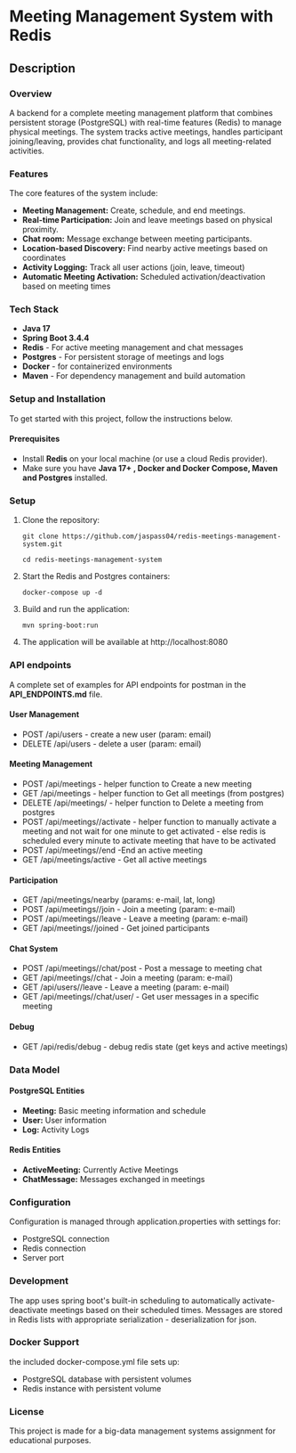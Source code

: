 # Meeting Management System with Redis

## Description
### Overview
A backend for a complete meeting management platform that combines persistent storage (PostgreSQL) with real-time features (Redis) to manage physical meetings. The system tracks active meetings, handles participant joining/leaving, provides chat functionality, and logs all meeting-related activities.

### Features
The core features of the system include:

- **Meeting Management:** Create, schedule, and end meetings.
- **Real-time Participation:** Join and leave meetings based on physical proximity.
- **Chat room:** Message exchange between meeting participants.
- **Location-based Discovery:** Find nearby active meetings based on coordinates
- **Activity Logging:** Track all user actions (join, leave, timeout)
- **Automatic Meeting Activation:** Scheduled activation/deactivation based on meeting times

### Tech Stack

- **Java 17**
- **Spring Boot 3.4.4**
- **Redis** - For active meeting management and chat messages
- **Postgres** - For persistent storage of meetings and logs
- **Docker** - for containerized environments
- **Maven** - For dependency management and build automation

### Setup and Installation
To get started with this project, follow the instructions below.

#### Prerequisites

- Install **Redis** on your local machine (or use a cloud Redis provider).
- Make sure you have **Java 17+ , Docker and Docker Compose, Maven and Postgres** installed.

### Setup

1. Clone the repository:

   ```
   git clone https://github.com/jaspass04/redis-meetings-management-system.git
   ```

   ```
   cd redis-meetings-management-system
   ```
3. Start the Redis and Postgres containers:

   ```
   docker-compose up -d
   ```
5. Build and run the application:
    ```
    mvn spring-boot:run
    ```
6. The application will be available at http://localhost:8080

### API endpoints 
A complete set of examples for API endpoints for postman in the **API_ENDPOINTS.md** file.
#### User Management
- POST /api/users - create a new user (param: email)
- DELETE /api/users - delete a user (param: email)
  
#### Meeting Management
- POST /api/meetings - helper function to Create a new meeting
- GET /api/meetings - helper function to Get all meetings (from postgres)
- DELETE /api/meetings/<meeting-id> - helper function to Delete a meeting from postgres
- POST /api/meetings/<meeting-id>/activate - helper function to manually activate a meeting and not wait for one minute to get activated - else redis is scheduled every minute to activate meeting that have to be activated
- POST /api/meetings/<meeting-id>/end -End an active meeting
- GET /api/meetings/active - Get all active meetings

#### Participation
- GET /api/meetings/nearby (params: e-mail, lat, long)
- POST /api/meetings/<meeting-id>/join - Join a meeting (param: e-mail)
- POST /api/meetings/<meeting-id>/leave - Leave a meeting (param: e-mail)
- GET /api/meetings/<meeting-id>/joined - Get joined participants

#### Chat System 
- POST /api/meetings/<meeting-id>/chat/post - Post a message to meeting chat
- GET /api/meetings/<meeting-id>/chat - Join a meeting (param: e-mail)
- GET /api/users/<meeting-id>/leave - Leave a meeting (param: e-mail)
- GET /api/meetings/<meeting-id>/chat/user/<e-mail> - Get user messages in a specific meeting

#### Debug
- GET /api/redis/debug - debug redis state (get keys and active meetings)

### Data Model

#### PostgreSQL Entities

- **Meeting:** Basic meeting information and schedule
- **User:** User information
- **Log:** Activity Logs

#### Redis Entities

- **ActiveMeeting:** Currently Active Meetings
- **ChatMessage:** Messages exchanged in meetings

### Configuration
Configuration is managed through application.properties with settings for:
- PostgreSQL connection
- Redis connection
- Server port

### Development
The app uses spring boot's built-in scheduling to automatically activate-deactivate meetings based on their scheduled times. Messages are stored in Redis lists with appropriate serialization - deserialization for json.

### Docker Support 
the included docker-compose.yml file sets up:
- PostgreSQL database with persistent volumes
- Redis instance with persistent volume

### License
This project is made for a big-data management systems assignment for educational purposes. 
